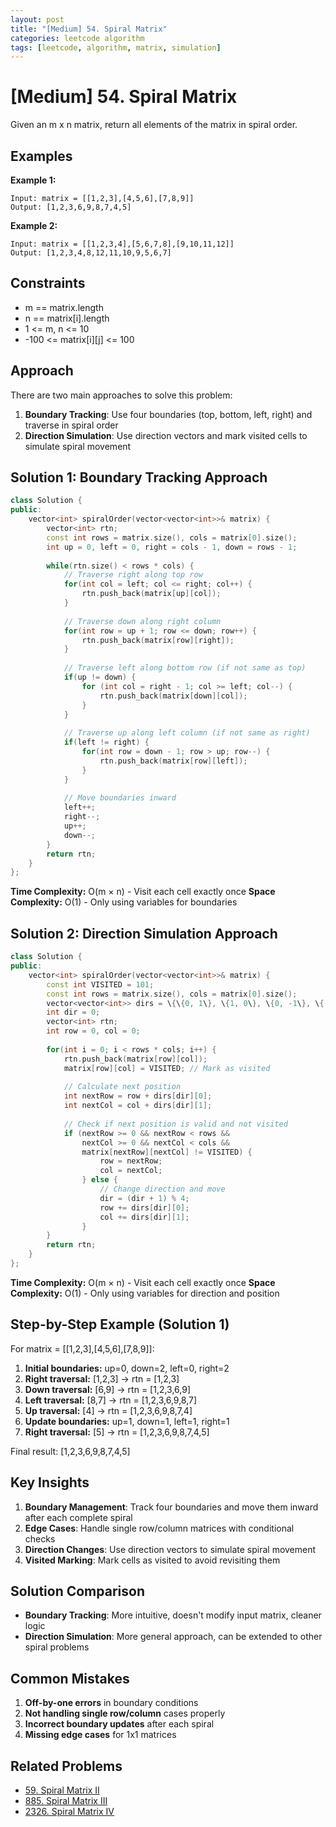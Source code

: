 ```yaml
---
layout: post
title: "[Medium] 54. Spiral Matrix"
categories: leetcode algorithm
tags: [leetcode, algorithm, matrix, simulation]
---
```


# [Medium] 54. Spiral Matrix

Given an m x n matrix, return all elements of the matrix in spiral order.

## Examples

**Example 1:**
```
Input: matrix = [[1,2,3],[4,5,6],[7,8,9]]
Output: [1,2,3,6,9,8,7,4,5]
```

**Example 2:**
```
Input: matrix = [[1,2,3,4],[5,6,7,8],[9,10,11,12]]
Output: [1,2,3,4,8,12,11,10,9,5,6,7]
```

## Constraints

- m == matrix.length
- n == matrix[i].length
- 1 <= m, n <= 10
- -100 <= matrix[i][j] <= 100

## Approach

There are two main approaches to solve this problem:

1. **Boundary Tracking**: Use four boundaries (top, bottom, left, right) and traverse in spiral order
2. **Direction Simulation**: Use direction vectors and mark visited cells to simulate spiral movement

## Solution 1: Boundary Tracking Approach

```cpp
class Solution {
public:
    vector<int> spiralOrder(vector<vector<int>>& matrix) {
        vector<int> rtn;
        const int rows = matrix.size(), cols = matrix[0].size();
        int up = 0, left = 0, right = cols - 1, down = rows - 1;
        
        while(rtn.size() < rows * cols) {
            // Traverse right along top row
            for(int col = left; col <= right; col++) {
                rtn.push_back(matrix[up][col]);
            }
            
            // Traverse down along right column
            for(int row = up + 1; row <= down; row++) {
                rtn.push_back(matrix[row][right]);
            }
            
            // Traverse left along bottom row (if not same as top)
            if(up != down) {
                for (int col = right - 1; col >= left; col--) {
                    rtn.push_back(matrix[down][col]);
                }
            }
            
            // Traverse up along left column (if not same as right)
            if(left != right) {
                for(int row = down - 1; row > up; row--) {
                    rtn.push_back(matrix[row][left]);
                }
            }
            
            // Move boundaries inward
            left++;
            right--;
            up++;
            down--;
        }
        return rtn;
    }
};
```

**Time Complexity:** O(m × n) - Visit each cell exactly once
**Space Complexity:** O(1) - Only using variables for boundaries

## Solution 2: Direction Simulation Approach

```cpp
class Solution {
public:
    vector<int> spiralOrder(vector<vector<int>>& matrix) {
        const int VISITED = 101;
        const int rows = matrix.size(), cols = matrix[0].size();
        vector<vector<int>> dirs = \{\{0, 1\}, \{1, 0\}, \{0, -1\}, \{-1, 0\}\}; // right, down, left, up
        int dir = 0;
        vector<int> rtn;
        int row = 0, col = 0;
        
        for(int i = 0; i < rows * cols; i++) {
            rtn.push_back(matrix[row][col]);
            matrix[row][col] = VISITED; // Mark as visited
            
            // Calculate next position
            int nextRow = row + dirs[dir][0];
            int nextCol = col + dirs[dir][1];
            
            // Check if next position is valid and not visited
            if (nextRow >= 0 && nextRow < rows &&
                nextCol >= 0 && nextCol < cols &&
                matrix[nextRow][nextCol] != VISITED) {
                    row = nextRow;
                    col = nextCol;
                } else {
                    // Change direction and move
                    dir = (dir + 1) % 4;
                    row += dirs[dir][0];
                    col += dirs[dir][1];
                }
        }
        return rtn;
    }
};
```

**Time Complexity:** O(m × n) - Visit each cell exactly once
**Space Complexity:** O(1) - Only using variables for direction and position

## Step-by-Step Example (Solution 1)

For matrix = [[1,2,3],[4,5,6],[7,8,9]]:

1. **Initial boundaries:** up=0, down=2, left=0, right=2
2. **Right traversal:** [1,2,3] → rtn = [1,2,3]
3. **Down traversal:** [6,9] → rtn = [1,2,3,6,9]
4. **Left traversal:** [8,7] → rtn = [1,2,3,6,9,8,7]
5. **Up traversal:** [4] → rtn = [1,2,3,6,9,8,7,4]
6. **Update boundaries:** up=1, down=1, left=1, right=1
7. **Right traversal:** [5] → rtn = [1,2,3,6,9,8,7,4,5]

Final result: [1,2,3,6,9,8,7,4,5]

## Key Insights

1. **Boundary Management**: Track four boundaries and move them inward after each complete spiral
2. **Edge Cases**: Handle single row/column matrices with conditional checks
3. **Direction Changes**: Use direction vectors to simulate spiral movement
4. **Visited Marking**: Mark cells as visited to avoid revisiting them

## Solution Comparison

- **Boundary Tracking**: More intuitive, doesn't modify input matrix, cleaner logic
- **Direction Simulation**: More general approach, can be extended to other spiral problems

## Common Mistakes

1. **Off-by-one errors** in boundary conditions
2. **Not handling single row/column** cases properly
3. **Incorrect boundary updates** after each spiral
4. **Missing edge cases** for 1x1 matrices

## Related Problems

- [59. Spiral Matrix II](https://leetcode.com/problems/spiral-matrix-ii/)
- [885. Spiral Matrix III](https://leetcode.com/problems/spiral-matrix-iii/)
- [2326. Spiral Matrix IV](https://leetcode.com/problems/spiral-matrix-iv/)
